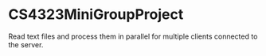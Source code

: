 # CS4323MiniGroupProject
Read text files and process them in parallel for multiple clients connected to the server.
